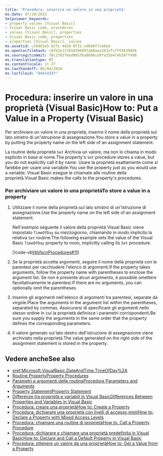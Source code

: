 ```yaml
---
title: 'Procedura: inserire un valore in una proprietà'
ms.date: 07/20/2015
helpviewer_keywords:
- property values [Visual Basic]
- Visual Basic code, procedures
- values [Visual Basic], properties
- Visual Basic code, properties
- properties [Visual Basic], values
ms.assetid: c39401e5-b5fc-4439-8f31-ed640f7ce6ed
ms.openlocfilehash: c0fb3e137010390097a68aea161efcff93839d94
ms.sourcegitcommit: f8c270376ed905f6a8896ce0fe25b4f4b38ff498
ms.translationtype: MT
ms.contentlocale: it-IT
ms.lasthandoff: 06/04/2020
ms.locfileid: "84414337"
---
```

# <a name="how-to-put-a-value-in-a-property-visual-basic"></a><span data-ttu-id="dcac0-102">Procedura: inserire un valore in una proprietà (Visual Basic)</span><span class="sxs-lookup"><span data-stu-id="dcac0-102">How to: Put a Value in a Property (Visual Basic)</span></span>
<span data-ttu-id="dcac0-103">Per archiviare un valore in una proprietà, inserire il nome della proprietà sul lato sinistro di un'istruzione di assegnazione.</span><span class="sxs-lookup"><span data-stu-id="dcac0-103">You store a value in a property by putting the property name on the left side of an assignment statement.</span></span>  
  
 <span data-ttu-id="dcac0-104">La routine della proprietà `Set` Archivia un valore, ma non lo chiama in modo esplicito in base al nome.</span><span class="sxs-lookup"><span data-stu-id="dcac0-104">The property's `Set` procedure stores a value, but you do not explicitly call it by name.</span></span> <span data-ttu-id="dcac0-105">Usare la proprietà esattamente come si farebbe per usare una variabile.</span><span class="sxs-lookup"><span data-stu-id="dcac0-105">You use the property just as you would use a variable.</span></span> <span data-ttu-id="dcac0-106">Visual Basic esegue le chiamate alle routine della proprietà.</span><span class="sxs-lookup"><span data-stu-id="dcac0-106">Visual Basic makes the calls to the property's procedures.</span></span>  
  
### <a name="to-store-a-value-in-a-property"></a><span data-ttu-id="dcac0-107">Per archiviare un valore in una proprietà</span><span class="sxs-lookup"><span data-stu-id="dcac0-107">To store a value in a property</span></span>  
  
1. <span data-ttu-id="dcac0-108">Utilizzare il nome della proprietà sul lato sinistro di un'istruzione di assegnazione.</span><span class="sxs-lookup"><span data-stu-id="dcac0-108">Use the property name on the left side of an assignment statement.</span></span>  
  
     <span data-ttu-id="dcac0-109">Nell'esempio seguente il valore della proprietà Visual Basic viene impostato `TimeOfDay` su mezzogiorno, chiamando in modo implicito la relativa `Set` routine.</span><span class="sxs-lookup"><span data-stu-id="dcac0-109">The following example sets the value of the Visual Basic `TimeOfDay` property to noon, implicitly calling its `Set` procedure.</span></span>  
  
     [!code-vb[VbVbcnProcedures#11](~/samples/snippets/visualbasic/VS_Snippets_VBCSharp/VbVbcnProcedures/VB/Class1.vb#11)]  
  
2. <span data-ttu-id="dcac0-110">Se la proprietà accetta argomenti, seguire il nome della proprietà con le parentesi per racchiudere l'elenco di argomenti.</span><span class="sxs-lookup"><span data-stu-id="dcac0-110">If the property takes arguments, follow the property name with parentheses to enclose the argument list.</span></span> <span data-ttu-id="dcac0-111">Se non è presente alcun argomento, è possibile omettere facoltativamente le parentesi.</span><span class="sxs-lookup"><span data-stu-id="dcac0-111">If there are no arguments, you can optionally omit the parentheses.</span></span>  
  
3. <span data-ttu-id="dcac0-112">Inserire gli argomenti nell'elenco di argomenti tra parentesi, separate da virgole.</span><span class="sxs-lookup"><span data-stu-id="dcac0-112">Place the arguments in the argument list within the parentheses, separated by commas.</span></span> <span data-ttu-id="dcac0-113">Assicurarsi di specificare gli argomenti nello stesso ordine in cui la proprietà definisce i parametri corrispondenti.</span><span class="sxs-lookup"><span data-stu-id="dcac0-113">Be sure you supply the arguments in the same order that the property defines the corresponding parameters.</span></span>  
  
4. <span data-ttu-id="dcac0-114">Il valore generato sul lato destro dell'istruzione di assegnazione viene archiviato nella proprietà.</span><span class="sxs-lookup"><span data-stu-id="dcac0-114">The value generated on the right side of the assignment statement is stored in the property.</span></span>  
  
## <a name="see-also"></a><span data-ttu-id="dcac0-115">Vedere anche</span><span class="sxs-lookup"><span data-stu-id="dcac0-115">See also</span></span>

- <xref:Microsoft.VisualBasic.DateAndTime.TimeOfDay%2A>
- [<span data-ttu-id="dcac0-116">Routine Property</span><span class="sxs-lookup"><span data-stu-id="dcac0-116">Property Procedures</span></span>](./property-procedures.md)
- [<span data-ttu-id="dcac0-117">Parametri e argomenti delle routine</span><span class="sxs-lookup"><span data-stu-id="dcac0-117">Procedure Parameters and Arguments</span></span>](./procedure-parameters-and-arguments.md)
- [<span data-ttu-id="dcac0-118">Property Statement</span><span class="sxs-lookup"><span data-stu-id="dcac0-118">Property Statement</span></span>](../../../language-reference/statements/property-statement.md)
- [<span data-ttu-id="dcac0-119">Differenze tra proprietà e variabili in Visual Basic</span><span class="sxs-lookup"><span data-stu-id="dcac0-119">Differences Between Properties and Variables in Visual Basic</span></span>](./differences-between-properties-and-variables.md)
- [<span data-ttu-id="dcac0-120">Procedura: creare una proprietà</span><span class="sxs-lookup"><span data-stu-id="dcac0-120">How to: Create a Property</span></span>](./how-to-create-a-property.md)
- [<span data-ttu-id="dcac0-121">Procedura: dichiarare una proprietà con livelli di accesso misti</span><span class="sxs-lookup"><span data-stu-id="dcac0-121">How to: Declare a Property with Mixed Access Levels</span></span>](./how-to-declare-a-property-with-mixed-access-levels.md)
- [<span data-ttu-id="dcac0-122">Procedura: chiamare una routine di proprietà</span><span class="sxs-lookup"><span data-stu-id="dcac0-122">How to: Call a Property Procedure</span></span>](./how-to-call-a-property-procedure.md)
- [<span data-ttu-id="dcac0-123">Procedura: dichiarare e chiamare una proprietà predefinita in Visual Basic</span><span class="sxs-lookup"><span data-stu-id="dcac0-123">How to: Declare and Call a Default Property in Visual Basic</span></span>](./how-to-declare-and-call-a-default-property.md)
- [<span data-ttu-id="dcac0-124">Procedura: ottenere un valore da una proprietà</span><span class="sxs-lookup"><span data-stu-id="dcac0-124">How to: Get a Value from a Property</span></span>](./how-to-get-a-value-from-a-property.md)
